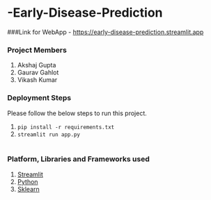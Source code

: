 # -Early-Disease-Prediction

###Link for WebApp - https://early-disease-prediction.streamlit.app

### Project Members
1. Akshaj Gupta
2. Gaurav Gahlot
3. Vikash Kumar

### Deployment Steps
Please follow the below steps to run this project.
<br>
1. `pip install -r requirements.txt`<br>
2. `streamlit run app.py`<br><br>

### Platform, Libraries and Frameworks used
1. [Streamlit](https://docs.streamlit.io/library/get-started)
2. [Python](https://www.python.org)
3. [Sklearn](https://scikit-learn.org/stable/index.html)
